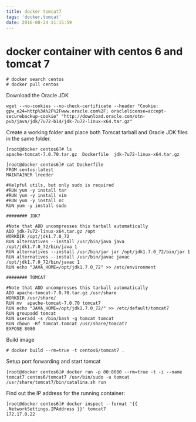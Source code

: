```yaml
---
title: docker tomcat7
tags: 'docker,tomcat'
date: 2016-08-24 11:15:59
---
```


# docker container with centos 6 and tomcat 7 #

    # docker search centos
    # docker pull centos
    
Download the Oracle JDK

    wget --no-cookies --no-check-certificate --header "Cookie: gpw_e24=http%3A%2F%2Fwww.oracle.com%2F; oraclelicense=accept-securebackup-cookie" "http://download.oracle.com/otn-pub/java/jdk/7u72-b14/jdk-7u72-linux-x64.tar.gz"
    
Create a working folder and place both Tomcat tarball and Oracle JDK files in the same folder.

    [root@docker centos6]# ls
    apache-tomcat-7.0.70.tar.gz  Dockerfile  jdk-7u72-linux-x64.tar.gz

    [root@docker centos6]# cat Dockerfile
    FROM centos:latest
    MAINTAINER lreeder
    
    #Helpful utils, but only sudo is required
    #RUN yum -y install tar
    #RUN yum -y install vim
    #RUN yum -y install nc
    RUN yum -y install sudo
    
    ######## JDK7
    
    #Note that ADD uncompresses this tarball automatically
    ADD jdk-7u72-linux-x64.tar.gz /opt
    WORKDIR /opt/jdk1.7.0_72
    RUN alternatives --install /usr/bin/java java /opt/jdk1.7.0_72/bin/java 1
    RUN alternatives --install /usr/bin/jar jar /opt/jdk1.7.0_72/bin/jar 1
    RUN alternatives --install /usr/bin/javac javac /opt/jdk1.7.0_72/bin/javac 1
    RUN echo "JAVA_HOME=/opt/jdk1.7.0_72" >> /etc/environment
    
    ######## TOMCAT
    
    #Note that ADD uncompresses this tarball automatically
    ADD apache-tomcat-7.0.70.tar.gz /usr/share
    WORKDIR /usr/share/
    RUN mv  apache-tomcat-7.0.70 tomcat7
    RUN echo "JAVA_HOME=/opt/jdk1.7.0_72/" >> /etc/default/tomcat7
    RUN groupadd tomcat
    RUN useradd -s /bin/bash -g tomcat tomcat
    RUN chown -Rf tomcat.tomcat /usr/share/tomcat7
    EXPOSE 8080

Build image

    # docker build --rm=true -t centos6/tomcat7 .

Setup port forwarding and start tomcat

    [root@docker centos6]# docker run -p 80:8080 --rm=true -t -i --name tomcat7 centos6/tomcat7 /usr/bin/sudo -u tomcat /usr/share/tomcat7/bin/catalina.sh run

Find out the IP address for the running container:

    [root@docker centos6]# docker inspect --format '{{ .NetworkSettings.IPAddress }}' tomcat7
    172.17.0.22

